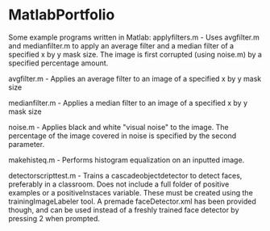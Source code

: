 # MatlabPortfolio
Some example programs written in Matlab:
applyfilters.m - Uses avgfilter.m and medianfilter.m to apply an average filter and a median filter of a specified x by y mask size. The image is first corrupted (using noise.m) by a specified percentage amount.

avgfilter.m - Applies an average filter to an image of a specified x by y mask size

medianfilter.m - Applies a median filter to an image of a specified x by y mask size

noise.m - Applies black and white "visual noise" to the image. The percentage of the image covered in noise is specified by the second parameter.

makehisteq.m - Performs histogram equalization on an inputted image.

detectorscripttest.m - Trains a cascadeobjectdetector to detect faces, preferably in a classroom. Does not include a full folder of positive examples or a positiveInstaces variable. These must be created using the trainingImageLabeler tool. A premade faceDetector.xml has been provided though, and can be used instead of a freshly trained face detector by pressing 2 when prompted.

